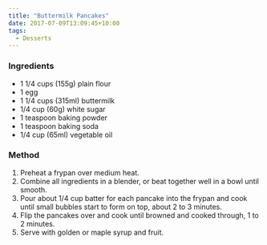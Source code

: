```yaml
---
title: "Buttermilk Pancakes"
date: 2017-07-09T13:09:45+10:00
tags:
  - Desserts
---
```


### Ingredients
* 1 1/4 cups (155g) plain flour
* 1 egg
* 1 1/4 cups (315ml) buttermilk
* 1/4 cup (60g) white sugar
* 1 teaspoon baking powder
* 1 teaspoon baking soda
* 1/4 cup (65ml) vegetable oil

### Method

1. Preheat a frypan over medium heat. 
1. Combine all ingredients in a blender, or beat together well in a bowl until smooth.
1. Pour about 1/4 cup batter for each pancake into the frypan and cook until small bubbles start to form on top, about 2 to 3 minutes. 
1. Flip the pancakes over and cook until browned and cooked through, 1 to 2 minutes.
1. Serve with golden or maple syrup and fruit.